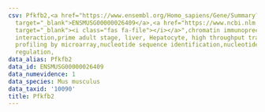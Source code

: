 ```yaml
---
csv: Pfkfb2,<a href="https://www.ensembl.org/Homo_sapiens/Gene/Summary?db=core;g=ENSMUSG00000026409"
  target="_blank">ENSMUSG00000026409</a>,<a href="https://www.ncbi.nlm.nih.gov/pubmed/23834426"
  target="_blank"><i class="fas fa-file"></i></a>",chromatin immunoprecipitation assay,direct
  interaction,prime adult stage, liver, Hepatocyte, high throughput transcription
  profiling by microarray,nucleotide sequence identification,nucleotide sequence identification,transcriptional
  regulation,
data_alias: Pfkfb2
data_id: ENSMUSG00000026409
data_numevidence: 1
data_species: Mus musculus
data_taxid: '10090'
title: Pfkfb2
---
```

